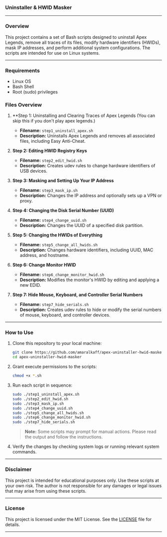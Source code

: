 ### **Uninstaller & HWID Masker**

---

### Overview

This project contains a set of Bash scripts designed to uninstall Apex Legends, remove all traces of its files, modify hardware identifiers (HWIDs), mask IP addresses, and perform additional system configurations. The scripts are intended for use on Linux systems.

---

### Requirements

- Linux OS
- Bash Shell
- Root (sudo) privileges

### Files Overview

1. **Step 1: Uninstalling and Clearing Traces of Apex Legends (You can skip this if you don't play apex legends.)
   - **Filename:** `step1_uninstall_apex.sh`
   - **Description:** Uninstalls Apex Legends and removes all associated files, including Easy Anti-Cheat.

2. **Step 2: Editing HWID Registry Keys**
   - **Filename:** `step2_edit_hwid.sh`
   - **Description:** Creates udev rules to change hardware identifiers of USB devices.

3. **Step 3: Masking and Setting Up Your IP Address**
   - **Filename:** `step3_mask_ip.sh`
   - **Description:** Changes the IP address and optionally sets up a VPN or proxy.

4. **Step 4: Changing the Disk Serial Number (UUID)**
   - **Filename:** `step4_change_uuid.sh`
   - **Description:** Changes the UUID of a specified disk partition.

5. **Step 5: Changing the HWIDs of Everything**
   - **Filename:** `step5_change_all_hwids.sh`
   - **Description:** Changes hardware identifiers, including UUID, MAC address, and hostname.

6. **Step 6: Change Monitor HWID**
   - **Filename:** `step6_change_monitor_hwid.sh`
   - **Description:** Modifies the monitor's HWID by editing and applying a new EDID.

7. **Step 7: Hide Mouse, Keyboard, and Controller Serial Numbers**
   - **Filename:** `step7_hide_serials.sh`
   - **Description:** Creates udev rules to hide or modify the serial numbers of mouse, keyboard, and controller devices.

---

### How to Use

1. Clone this repository to your local machine:

   ```bash
   git clone https://github.com/amaralkaff/apex-uninstaller-hwid-masker.git
   cd apex-uninstaller-hwid-masker
   ```

2. Grant execute permissions to the scripts:

   ```bash
   chmod +x *.sh
   ```

3. Run each script in sequence:

   ```bash
   sudo ./step1_uninstall_apex.sh
   sudo ./step2_edit_hwid.sh
   sudo ./step3_mask_ip.sh
   sudo ./step4_change_uuid.sh
   sudo ./step5_change_all_hwids.sh
   sudo ./step6_change_monitor_hwid.sh
   sudo ./step7_hide_serials.sh
   ```

   > **Note:** Some scripts may prompt for manual actions. Please read the output and follow the instructions.

4. Verify the changes by checking system logs or running relevant system commands.

---

### Disclaimer

This project is intended for educational purposes only. Use these scripts at your own risk. The author is not responsible for any damages or legal issues that may arise from using these scripts.

---

### License

This project is licensed under the MIT License. See the [LICENSE](./LICENSE) file for details.

---
